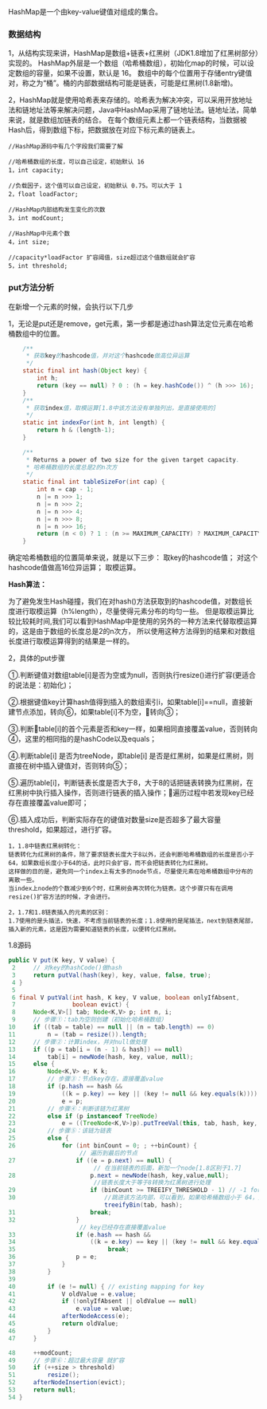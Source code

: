 
HashMap是一个由key-value键值对组成的集合。

### 数据结构
1，从结构实现来讲，HashMap是数组+链表+红黑树（JDK1.8增加了红黑树部分）实现的。
HashMap外层是一个数组（哈希桶数组），初始化map的时候，可以设定数组的容量，如果不设置，默认是 16。
数组中的每个位置用于存储entry键值对，称之为“桶”。桶的内部数据结构可能是链表，可能是红黑树(1.8新增)。

2，HashMap就是使用哈希表来存储的。哈希表为解决冲突，可以采用开放地址法和链地址法等来解决问题，Java中HashMap采用了链地址法。链地址法，简单来说，就是数组加链表的结合。
在每个数组元素上都一个链表结构，当数据被Hash后，得到数组下标，把数据放在对应下标元素的链表上。
```text
//HashMap源码中有几个字段我们需要了解

//哈希桶数组的长度，可以自己设定，初始默认 16
1，int capacity; 

//负载因子，这个值可以自己设定，初始默认 0.75。可以大于 1
2，float loadFactor;

//HashMap内部结构发生变化的次数
3，int modCount; 

//HashMap中元素个数
4，int size; 

//capacity*loadFactor 扩容阈值，size超过这个值数组就会扩容
5，int threshold; 
```
### put方法分析

在新增一个元素的时候，会执行以下几步

1，无论是put还是remove，get元素，第一步都是通过hash算法定位元素在哈希桶数组中的位置。
```java
    /**
     * 获取key的hashcode值，并对这个hashcode做高位异运算
     */
    static final int hash(Object key) {
        int h;
        return (key == null) ? 0 : (h = key.hashCode()) ^ (h >>> 16);
    }
    /**
     * 获取index值，取模运算[1.8中该方法没有单独列出，是直接使用的]
     */
    static int indexFor(int h, int length) {
        return h & (length-1);
    }
    
    /**
     * Returns a power of two size for the given target capacity.
     * 哈希桶数组的长度总是2的n次方
     */
    static final int tableSizeFor(int cap) {
        int n = cap - 1;
        n |= n >>> 1;
        n |= n >>> 2;
        n |= n >>> 4;
        n |= n >>> 8;
        n |= n >>> 16;
        return (n < 0) ? 1 : (n >= MAXIMUM_CAPACITY) ? MAXIMUM_CAPACITY : n + 1;
    }
```
确定哈希桶数组的位置简单来说，就是以下三步：
取key的hashcode值；
对这个hashcode值做高16位异运算；
取模运算。

**Hash算法：**

为了避免发生Hash碰撞，我们在对hash()方法获取到的hashcode值，对数组长度进行取模运算（h%length），尽量使得元素分布的均匀一些。
但是取模运算比较比较耗时间,我们可以看到HashMap中是使用的另外的一种方法来代替取模运算的，这是由于数组的长度总是2的n次方，
所以使用这种方法得到的结果和对数组长度进行取模运算得到的结果是一样的。


2，具体的put步骤

①.判断键值对数组table[i]是否为空或为null，否则执行resize()进行扩容(更适合的说法是：初始化)；

②.根据键值key计算hash值得到插入的数组索引i，如果table[i]==null，直接新建节点添加，转向⑥，如果table[i]不为空，转向③；

③.判断table[i]的首个元素是否和key一样，如果相同直接覆盖value，否则转向④，这里的相同指的是hashCode以及equals；

④.判断table[i] 是否为treeNode，即table[i] 是否是红黑树，如果是红黑树，则直接在树中插入键值对，否则转向⑤；

⑤.遍历table[i]，判断链表长度是否大于8，大于8的话把链表转换为红黑树，在红黑树中执行插入操作，否则进行链表的插入操作；遍历过程中若发现key已经存在直接覆盖value即可；

⑥.插入成功后，判断实际存在的键值对数量size是否超多了最大容量threshold，如果超过，进行扩容。
```text
1，1.8中链表红黑树转化：
链表转化为红黑树的条件，除了要求链表长度大于8以外，还会判断哈希桶数组的长度是否小于64，如果数组长度小于64的话，此时只会扩容，而不会把链表转化为红黑树。
这样做的目的是，避免同一个index上有太多的node节点，尽量使元素在哈希桶数组中分布的离散一些。
当index上node的个数减少到6个时，红黑树会再次转化为链表。这个步骤只有在调用 resize()扩容方法的时候，才会进行。

2，1.7和1.8链表插入的元素的区别：
1.7使用的是头插法，快速，不考虑当前链表的长度；1.8使用的是尾插法，next到链表尾部，插入新的元素，这是因为需要知道链表的长度，以便转化红黑树。
```

1.8源码
```java
public V put(K key, V value) {
 2     // 对key的hashCode()做hash
 3     return putVal(hash(key), key, value, false, true);
 4 }
 5 
 6 final V putVal(int hash, K key, V value, boolean onlyIfAbsent,
 7                boolean evict) {
 8     Node<K,V>[] tab; Node<K,V> p; int n, i;
 9     // 步骤①：tab为空则创建（初始化哈希桶数组）
10     if ((tab = table) == null || (n = tab.length) == 0)
11         n = (tab = resize()).length;
12     // 步骤②：计算index，并对null做处理 
13     if ((p = tab[i = (n - 1) & hash]) == null) 
14         tab[i] = newNode(hash, key, value, null);
15     else {
16         Node<K,V> e; K k;
17         // 步骤③：节点key存在，直接覆盖value
18         if (p.hash == hash &&
19             ((k = p.key) == key || (key != null && key.equals(k))))
20             e = p;
21         // 步骤④：判断该链为红黑树
22         else if (p instanceof TreeNode)
23             e = ((TreeNode<K,V>)p).putTreeVal(this, tab, hash, key, value);
24         // 步骤⑤：该链为链表
25         else {
26             for (int binCount = 0; ; ++binCount) {
                    // 遍历到最后的节点
27                 if ((e = p.next) == null) {
                        // 在当前链表的后面，新加一个node[1.8区别于1.7]
28                     p.next = newNode(hash, key,value,null);
                        //链表长度大于等于8转换为红黑树进行处理
29                     if (binCount >= TREEIFY_THRESHOLD - 1) // -1 for 1st  
30                         //跳进该方法内部，可以看到，如果哈希桶数组小于 64，只会扩容而不会转化为红黑树
                           treeifyBin(tab, hash);
31                     break;
32                 }
                    // key已经存在直接覆盖value
33                 if (e.hash == hash &&
34                     ((k = e.key) == key || (key != null && key.equals(k)))) 
35							break;
36                 p = e;
37             }
38         }
39         
40         if (e != null) { // existing mapping for key
41             V oldValue = e.value;
42             if (!onlyIfAbsent || oldValue == null)
43                 e.value = value;
44             afterNodeAccess(e);
45             return oldValue;
46         }
47     }

48     ++modCount;
49     // 步骤⑥：超过最大容量 就扩容
50     if (++size > threshold)
51         resize();
52     afterNodeInsertion(evict);
53     return null;
54 }
```

